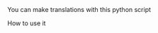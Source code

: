 <!doctype html>
<html>
	<head>
		<title>
			DeepL Translation
		</title>
	</head>
	<body>
		You can make translations with this python script 
    <p>How to use it</p>
	</body>
</html>

